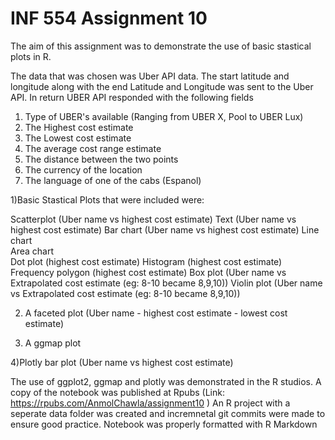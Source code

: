 # INF 554 Assignment 10

The aim of this assignment was to demonstrate the use of basic stastical plots in R. 

The data that was chosen was Uber API data. The start latitude and longitude along with the end Latitude and Longitude was sent to the Uber API. 
In return UBER API responded with the following fields
1) Type of UBER's available (Ranging from UBER X, Pool to UBER Lux)
2) The Highest cost estimate
3) The Lowest cost estimate
4) The average cost range estimate
5) The distance between the two points
6) The currency of the location
7) The language of one of the cabs (Espanol)


1)Basic Stastical Plots that were included were:

Scatterplot		(Uber name  vs highest cost estimate)
Text	        	(Uber name  vs highest cost estimate)
Bar chart		(Uber name  vs highest cost estimate)
Line chart	
Area chart	
Dot plot		(highest cost estimate)
Histogram		(highest cost estimate)
Frequency polygon 	(highest cost estimate)	
Box plot	        (Uber name  vs Extrapolated cost estimate (eg: 8-10 became 8,9,10))
Violin plot		(Uber name  vs Extrapolated cost estimate (eg: 8-10 became 8,9,10))

2) A faceted plot	(Uber name  -  highest cost estimate - lowest cost estimate)

3) A ggmap plot			

4)Plotly bar plot       (Uber name  vs highest cost estimate)

The use of ggplot2, ggmap and plotly was demonstrated in the R studios.
A copy of the notebook was published at Rpubs (Link: https://rpubs.com/AnmolChawla/assignment10 )
An R project with a seperate data folder was created and incremnetal git commits were made to ensure good practice.
Notebook was properly formatted with R Markdown



